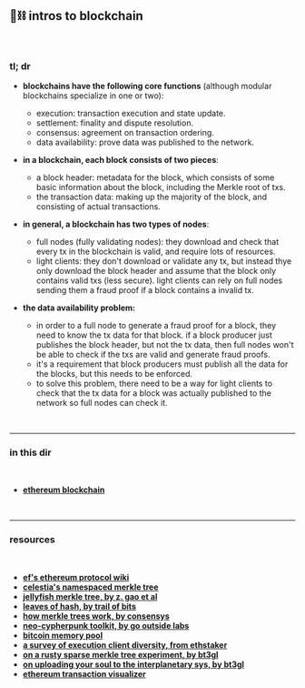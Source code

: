 ## 🧱⛓ intros to blockchain 

<br>


### tl; dr

* **blockchains have the following core functions** (although modular blockchains specialize in one or two):
  * execution: transaction execution and state update.
  * settlement: finality and dispute resolution.
  * consensus: agreement on transaction ordering.
  * data availability: prove data was published to the network.
    
* **in a blockchain, each block consists of two pieces**:
  * a block header: metadata for the block, which consists of some basic information about the block, including the Merkle root of txs.
  * the transaction data: making up the majority of the block, and consisting of actual transactions.

* **in general, a blockchain has two types of nodes**:
  * full nodes (fully validating nodes): they download and check that every tx in the blockchain is valid, and require lots of resources.
  * light clients: they don't download or validate any tx, but instead thye only download the block header and assume that the block only contains valid txs (less secure). light clients can rely on full nodes sending them a fraud proof if a block contains a invalid tx.

* **the data availability problem:**
   - in order to a full node to generate a fraud proof for a block, they need to know the tx data for that block. if a block producer just publishes the block header, but not the tx data, then full nodes won't be able to check if the txs are valid and generate fraud proofs.
   - it's a requirement that block producers must publish all the data for the blocks, but this needs to be enforced.
   - to solve this problem, there need to be a way for light clients to check that the tx data for a block was actually published to the network so full nodes can check it.   
   



<br>

---

### in this dir

<br>

* **[ethereum blockchain](ethereum.md)**


<br>

----

### resources

<br>

* **[ef's ethereum protocol wiki](https://epf.wiki/#/)**
* **[celestia's namespaced merkle tree](https://github.com/celestiaorg/nmt)**
* **[jellyfish merkle tree, by z. gao et al](https://developers.diem.com/papers/jellyfish-merkle-tree/2021-01-14.pdf?ref=127.0.0.1)**
* **[leaves of hash, by trail of bits](https://blog.trailofbits.com/2019/06/17/leaves-of-hash/)**
* **[how merkle trees work, by consensys](https://media.consensys.net/ever-wonder-how-merkle-trees-work-c2f8b7100ed3)**
* **[neo-cypherpunk toolkit, by go outside labs](https://github.com/go-outside-labs/neo-cypherpunk-toolkit)**
* **[bitcoin memory pool](https://www.blockchain.com/explorer/mempool/btc)**
* **[a survey of execution client diversity, from ethstaker](https://paragraph.xyz/@ethstaker/execution-client-diversity)**
* **[on a rusty sparse merkle tree experiment, by bt3gl](https://mirror.xyz/go-outside.eth/zX1BaGZLHAcQOKdhFnSSM0VW67_-OFCi5ZegGFPryvg)**
* **[on uploading your soul to the interplanetary sys, by bt3gl](https://mirror.xyz/steinkirch.eth/A3iJGhXTJI5fgQoZVgIu3ovPV1P8zrxigpwngm0n4I0)**
* **[ethereum transaction visualizer](https://github.com/naddison36/tx2uml)**
